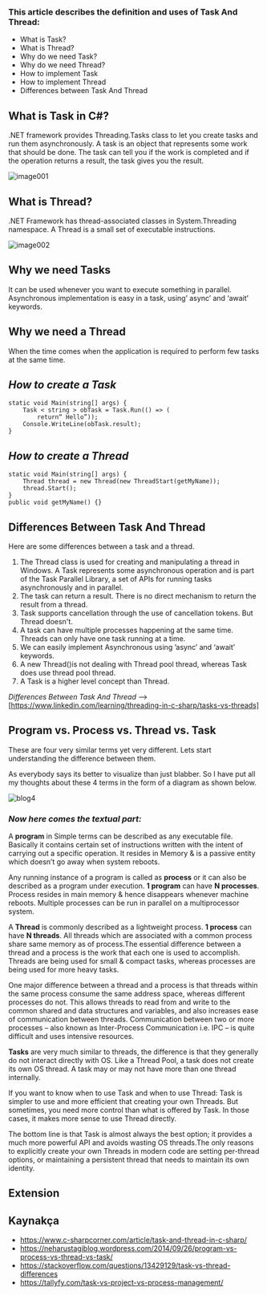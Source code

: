 
### This article describes the definition and uses of Task And Thread:
+ What is Task?
+ What is Thread?
+ Why do we need Task?
+ Why do we need Thread?
+ How to implement Task
+ How to implement Thread
+ Differences between Task And Thread

## What is Task in C#?
 
.NET framework provides Threading.Tasks class to let you create tasks and run them asynchronously. A task is an object that represents some work that should be done. The task can tell you if the work is completed and if the operation returns a result, the task gives you the result.

![image001](https://user-images.githubusercontent.com/61011022/85726303-9ff7ff80-b6fe-11ea-81a7-2ae0eb11cb36.gif)


## What is Thread?
 
.NET Framework has thread-associated classes in System.Threading namespace.  A Thread is a small set of executable instructions.

![image002](https://user-images.githubusercontent.com/61011022/85726416-bbfba100-b6fe-11ea-8e5a-24d4c6a57674.gif)


## Why we need Tasks
 
It can be used whenever you want to execute something in parallel. Asynchronous implementation is easy in a task, using’ async’ and ‘await’ keywords.

## Why we need a Thread

When the time comes when the application is required to perform few tasks at the same time.


## *How to create a Task*


```
static void Main(string[] args) {  
    Task < string > obTask = Task.Run(() => (  
        return“ Hello”));  
    Console.WriteLine(obTask.result);  
} 
```
## *How to create a Thread*


```
static void Main(string[] args) {  
    Thread thread = new Thread(new ThreadStart(getMyName));  
    thread.Start();  
}  
public void getMyName() {} 
```

## Differences Between Task And Thread
 
Here are some differences between a task and a thread.

1. The Thread class is used for creating and manipulating a thread in Windows. A Task represents some asynchronous operation and is part of the Task Parallel Library, a set of APIs for running tasks asynchronously and in parallel.
2. The task can return a result. There is no direct mechanism to return the result from a thread.
3. Task supports cancellation through the use of cancellation tokens. But Thread doesn't.
4. A task can have multiple processes happening at the same time. Threads can only have one task running at a time.
5. We can easily implement Asynchronous using ’async’ and ‘await’ keywords.
6. A new Thread()is not dealing with Thread pool thread, whereas Task does use thread pool thread.
7. A Task is a higher level concept than Thread.

*Differences Between Task And Thread* -->[https://www.linkedin.com/learning/threading-in-c-sharp/tasks-vs-threads]


## Program vs. Process vs. Thread vs. Task

These are four very similar terms yet very different. Lets start understanding the difference between them.

As everybody says its better to visualize than just blabber. So I have put all my thoughts about these 4 terms in the form of a diagram as shown below.

![blog4](https://user-images.githubusercontent.com/61011022/85732034-b48ac680-b703-11ea-892d-118695b7776d.png)

### *Now here comes the textual part:*

A **program** in Simple terms can be described as any executable file. Basically it contains certain set of instructions written with the intent of carrying out a specific operation. It resides in Memory & is a passive entity which doesn’t go away when system reboots.

Any running instance of a program is called as **process** or it can also be described as a program under execution. **1 program** can have **N processes**. Process resides in main memory & hence disappears whenever machine reboots. Multiple processes can be run in parallel on a multiprocessor system.

A **Thread** is commonly described as a lightweight process. **1 process** can have **N threads**. All threads which are associated with a common process share same memory as of process.The essential difference between a thread and a process is the work that each one is used to accomplish. Threads are being used for small & compact tasks, whereas processes are being used for more heavy tasks.

One major difference between a thread and a process is that threads within the same process consume the same address space, whereas different processes do not. This allows threads to read from and write to the common shared and data structures and variables, and also increases ease of communication between threads. Communication between two or more processes – also known as Inter-Process Communication i.e. IPC – is quite difficult and uses intensive resources.

**Tasks** are very much similar to threads, the difference is that they generally do not interact directly with OS. Like a Thread Pool, a task does not create its own OS thread. A task may or may not have more than one thread internally.

If you want to know when to use Task and when to use Thread: Task is simpler to use and more efficient that creating your own Threads. But sometimes, you need more control than what is offered by Task. In those cases, it makes more sense to use Thread directly.

The bottom line is that Task is almost always the best option; it provides a much more powerful API and avoids wasting OS threads.The only reasons to explicitly create your own Threads in modern code are setting per-thread options, or maintaining a persistent thread that needs to maintain its own identity.

## Extension 





## Kaynakça

+ https://www.c-sharpcorner.com/article/task-and-thread-in-c-sharp/
+ https://neharustagiblog.wordpress.com/2014/09/26/program-vs-process-vs-thread-vs-task/
+ https://stackoverflow.com/questions/13429129/task-vs-thread-differences
+ https://tallyfy.com/task-vs-project-vs-process-management/

 
